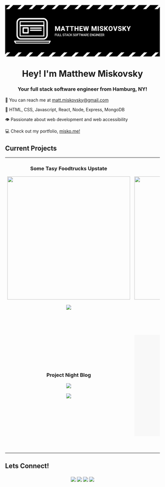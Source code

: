 <img align="center" src="https://github.com/misko9251/mattmiskovsky/blob/main/images/banner.JPG">
<h1 align="center">Hey! I'm Matthew Miskovsky</h1>
<h3 align="center">Your full stack software engineer from Hamburg, NY!</h3>

:wave: You can reach me at <a href="mailto:matt.miskovsky@gmail.com">matt.miskovsky@gmail.com</a>   

:brain: HTML, CSS, Javascript, React, Node, Express, MongoDB

:eye: Passionate about web development and web accessibility

:computer: Check out my portfolio, [misko.me!](https://misko.me/)

<h2>Current Projects</h2>
<div align="center">
  <table>
    <tr>
        <td width="100%">
          <h3 align="center">Some Tasy Foodtrucks Upstate</h3>
          <p align="center">
          <img height="400px" width="400px" src="https://github.com/misko9251/misko9251/blob/main/images/foodtruck.gif">
          </p>
          <p align="center">
          <a href="https://github.com/misko9251/foodtrucks"><img src="https://github.com/misko9251/misko9251/blob/main/images/repobtn.png"></a>
          </p>
        </td>
        <td width="100%">
          <h3 align="center">What's Up Epi Pup?</h3>
          <p align="center">
          <img height="400px" width="400px" src="https://github.com/misko9251/misko9251/blob/main/images/seizures.gif">
          </p>
          <p align="center">
          <a href="https://github.com/misko9251/Seizure-Logger"><img src="https://github.com/misko9251/misko9251/blob/main/images/repobtn.png"></a>
          </p>
        </td>
     </tr>
    <tr>
        <td width="50%">
          <h3 align="center">Project Night Blog</h3>
          <p align="center">
          <img src="https://user-images.githubusercontent.com/101610922/212817744-f1ff551e-e0b3-422e-be07-5a99930c4a5f.gif">
          </p>
          <p align="center">
          <a href="https://github.com/LucasMERN/project-night-blog"><img src="https://github.com/misko9251/misko9251/blob/main/images/repobtn.png"></a>
          </p>
        </td>
        <td width="50%">
          <h3 align="center">Mobile Weather App</h3> 
          <p align="center">
          <img src="https://github.com/misko9251/mattmiskovsky/blob/main/images/weather.JPG">  
          </p>
          <p align="center">
          <a href="https://github.com/misko9251/WeatherApp"><img src="https://github.com/misko9251/misko9251/blob/main/images/repobtn.png"></a>  <a href="https://miskoweather.netlify.app/"><img src="https://github.com/misko9251/misko9251/blob/main/images/sitebtn.png"></a>
          </p>
        </td>
    </tr>
 </table>
</div>

<h2>Lets Connect!</h2>
<h3 align="center"><a href="https://www.linkedin.com/in/matthew-miskovsky-698044bb/"><img src="https://github.com/misko9251/misko9251/blob/main/images/linkedinsm.png"></a> <a href="mailto: matt.miskovsky@gmail.com"><img src="https://github.com/misko9251/misko9251/blob/main/images/gmailsm.png"></a> <a href="https://twitter.com/miskocodes"><img src="https://github.com/misko9251/misko9251/blob/main/images/twittersm.png"></a> <a href="https://github.com/misko9251"><img src="https://github.com/misko9251/misko9251/blob/main/images/githubsm.png"></a></h3>



